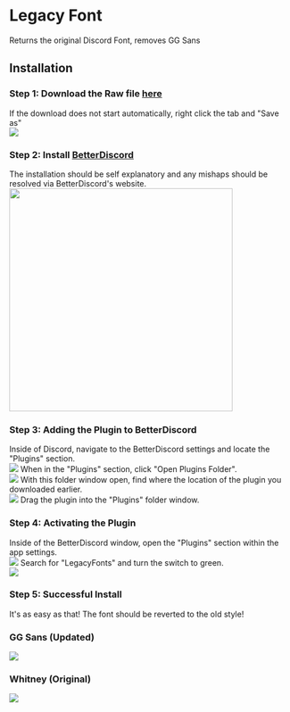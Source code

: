 <h1>Legacy Font</h1>
Returns the original Discord Font, removes GG Sans

<h2>Installation</h2>
<h3>Step 1: Download the Raw file <a href="https://raw.githubusercontent.com/cbtecMain/BetterDiscord/a03105f8722fb01f1419f9c71a0abb048b58cf00/Legacy%20Font/LegacyFont.plugin.js">here</a></h3>
If the download does not start automatically, right click the tab and "Save as" <br>
<img src="https://cdn.discordapp.com/attachments/675461065697394698/1049044877842854018/image.png"></img>
<h3>Step 2: Install <a href="https://betterdiscord.app/">BetterDiscord</a></h3>
The installation should be self explanatory and any mishaps should be resolved via BetterDiscord's website.
<img src="https://cdn.discordapp.com/attachments/675461065697394698/1049045022743470140/image.png" style="width: 400px"></img>
<h3>Step 3: Adding the Plugin to BetterDiscord</h3>
Inside of Discord, navigate to the BetterDiscord settings and locate the "Plugins" section.<br>
<img src="https://cdn.discordapp.com/attachments/675461065697394698/1049045384154058762/image.png"></img>
When in the "Plugins" section, click "Open Plugins Folder".<br>
<img src="https://cdn.discordapp.com/attachments/675461065697394698/1049045643458510938/image.png"></img>
With this folder window open, find where the location of the plugin you downloaded earlier.<br>
<img src="https://cdn.discordapp.com/attachments/675461065697394698/1049045804914069565/image.png"></img>
Drag the plugin into the "Plugins" folder window.<br>
<h3>Step 4: Activating the Plugin</h3>
Inside of the BetterDiscord window, open the "Plugins" section within the app settings.<br>
<img src="https://cdn.discordapp.com/attachments/675461065697394698/1049045384154058762/image.png"></img>
Search for "LegacyFonts" and turn the switch to green.<br>
<img src="https://cdn.discordapp.com/attachments/675461065697394698/1049046077401223359/image.png"></img>
<h3>Step 5: Successful Install</h3>
It's as easy as that! The font should be reverted to the old style!
<h3>GG Sans (Updated)</h3>
<img src="https://cdn.discordapp.com/attachments/675461065697394698/1049046674309402635/image.png">
<h3>Whitney (Original)</h3>
<img src="https://cdn.discordapp.com/attachments/675461065697394698/1049046823987314811/image.png">
